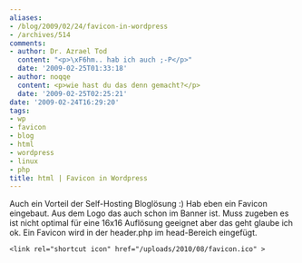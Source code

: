 ```yaml
---
aliases:
- /blog/2009/02/24/favicon-in-wordpress
- /archives/514
comments:
- author: Dr. Azrael Tod
  content: "<p>\xF6hm.. hab ich auch ;-P</p>"
  date: '2009-02-25T01:33:18'
- author: noqqe
  content: <p>wie hast du das denn gemacht?</p>
  date: '2009-02-25T02:25:21'
date: '2009-02-24T16:29:20'
tags:
- wp
- favicon
- blog
- html
- wordpress
- linux
- php
title: html | Favicon in Wordpress
---
```


Auch ein Vorteil der Self-Hosting Bloglösung :) Hab eben ein Favicon
eingebaut. Aus dem Logo das auch schon im Banner ist. Muss zugeben es ist
nicht optimal für eine 16x16 Auflösung geeignet aber das geht glaube ich
ok. Ein Favicon wird in der header.php im head-Bereich eingefügt.

```
<link rel="shortcut icon" href="/uploads/2010/08/favicon.ico" >
```